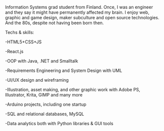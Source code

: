 Information Systems grad student from Finland. Once, I was an engineer and they say it might have permanently affected my brain.
I enjoy web, graphic and game design, maker subculture and open source technologies. And the 80s, despite not having been born then.

Techs & skills:

-HTML5+CSS+JS

-React.js

-OOP with Java, .NET and Smalltalk

-Requirements Engineering and System Design with UML

-UI/UX design and wireframing

-Illustration, asset making, and other graphic work with Adobe PS, Illustrator, Krita, GIMP and many more

-Arduino projects, including one startup

-SQL and relational databases, MySQL

-Data analytics both with Python libraries & GUI tools
